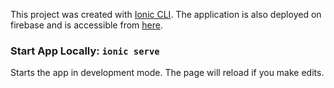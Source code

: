 This project was created with [Ionic CLI](https://ionicframework.com/docs/cli).
The application is also deployed on firebase and is accessible from [here](https://cob-game-store.web.app/).

### Start App Locally: `ionic serve`

Starts the app in development mode. The page will reload if you make edits.<br/>
